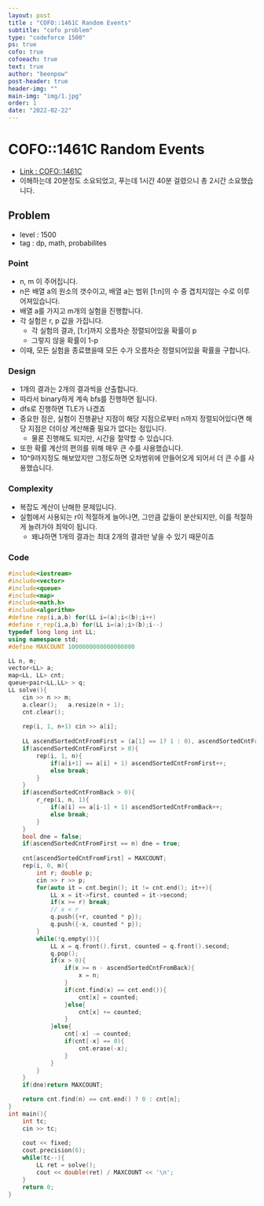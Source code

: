 ```yaml
---
layout: post
title : "COFO::1461C Random Events"
subtitle: "cofo problem"
type: "codeforce 1500"
ps: true
cofo: true
cofoeach: true
text: true
author: "beenpow"
post-header: true
header-img: ""
main-img: "img/1.jpg"
order: 1
date: "2022-02-22"
---
```

# COFO::1461C Random Events
- [Link : COFO::1461C](https://codeforces.com/problemset/problem/1461/C)
- 이해하는데 20분정도 소요되었고, 푸는데 1시간 40분 걸렸으니 총 2시간 소요했습니다.

## Problem 

- level : 1500
- tag : dp, math, probabilites

### Point
- n, m 이 주어집니다.
- n은 배열 a의 원소의 갯수이고, 배열 a는 범위 [1:n]의 수 중 겹치지않는 수로 이루어져있습니다.
- 배열 a를 가지고 m개의 실험을 진행합니다.
- 각 실험은 r, p 값을 가집니다.
  - 각 실험의 결과, [1:r]까지 오름차순 정렬되어있을 확률이 p 
  - 그렇지 않을 확률이 1-p
- 이때, 모든 실험을 종료했을때 모든 수가 오름차순 정렬되어있을 확률을 구합니다.

### Design
- 1개의 결과는 2개의 결과씩을 산출합니다.
- 따라서 binary하게 계속 bfs를 진행하면 됩니다.
- dfs로 진행하면 TLE가 나겠죠
- 중요한 점은, 실험이 진행끝난 지점이 해당 지점으로부터 n까지 정렬되어있다면 해당 지점은 더이상 계산해줄 필요가 없다는 점입니다.
  - 물론 진행해도 되지만, 시간을 절약할 수 있습니다.
- 또한 확률 계산의 편의를 위해  매우 큰 수를 사용했습니다.
- 10^9까지정도 해보았지만 그정도하면 오차범위에 안들어오게 되어서 더 큰 수를 사용했습니다.

### Complexity
- 복잡도 계산이 난해한 문제입니다.
- 실험에서 사용되는 r이 적절하게 늘어나면, 그만큼 값들이 분산되지만, 이를 적절하게 늘려가야 최악이 됩니다.
  - 왜냐하면 1개의 결과는 최대 2개의 결과만 낳을 수 있기 때문이죠

### Code

```cpp
#include<iostream>
#include<vector>
#include<queue>
#include<map>
#include<math.h>
#include<algorithm>
#define rep(i,a,b) for(LL i=(a);i<(b);i++)
#define r_rep(i,a,b) for(LL i=(a);i>(b);i--)
typedef long long int LL;
using namespace std;
#define MAXCOUNT 1000000000000000000

LL n, m;
vector<LL> a;
map<LL, LL> cnt;
queue<pair<LL,LL> > q;
LL solve(){
    cin >> n >> m;
    a.clear();   a.resize(n + 1);
    cnt.clear();
    
    rep(i, 1, n+1) cin >> a[i];
    
    LL ascendSortedCntFromFirst = (a[1] == 1? 1 : 0), ascendSortedCntFromBack = (a[n] == n ? 1 : 0);
    if(ascendSortedCntFromFirst > 0){
        rep(i, 1, n){
            if(a[i+1] == a[i] + 1) ascendSortedCntFromFirst++;
            else break;
        }
    }
    if(ascendSortedCntFromBack > 0){
        r_rep(i, n, 1){
            if(a[i] == a[i-1] + 1) ascendSortedCntFromBack++;
            else break;
        }
    }
    bool dne = false;
    if(ascendSortedCntFromFirst == n) dne = true;
    
    cnt[ascendSortedCntFromFirst] = MAXCOUNT;
    rep(i, 0, m){
        int r; double p;
        cin >> r >> p;
        for(auto it = cnt.begin(); it != cnt.end(); it++){
            LL x = it->first, counted = it->second;
            if(x >= r) break;
            // x < r
            q.push({+r, counted * p});
            q.push({-x, counted * p});
        }
        while(!q.empty()){
            LL x = q.front().first, counted = q.front().second;
            q.pop();
            if(x > 0){
                if(x >= n - ascendSortedCntFromBack){
                    x = n;
                }
                if(cnt.find(x) == cnt.end()){
                    cnt[x] = counted;
                }else{
                    cnt[x] += counted;
                }
            }else{
                cnt[-x] -= counted;
                if(cnt[-x] == 0){
                    cnt.erase(-x);
                }
            }
        }
    }
    if(dne)return MAXCOUNT;

    return cnt.find(n) == cnt.end() ? 0 : cnt[n];
}
int main(){
    int tc;
    cin >> tc;
    
    cout << fixed;
    cout.precision(6);
    while(tc--){
        LL ret = solve();
        cout << double(ret) / MAXCOUNT << '\n';
    }
    return 0;
}
```
